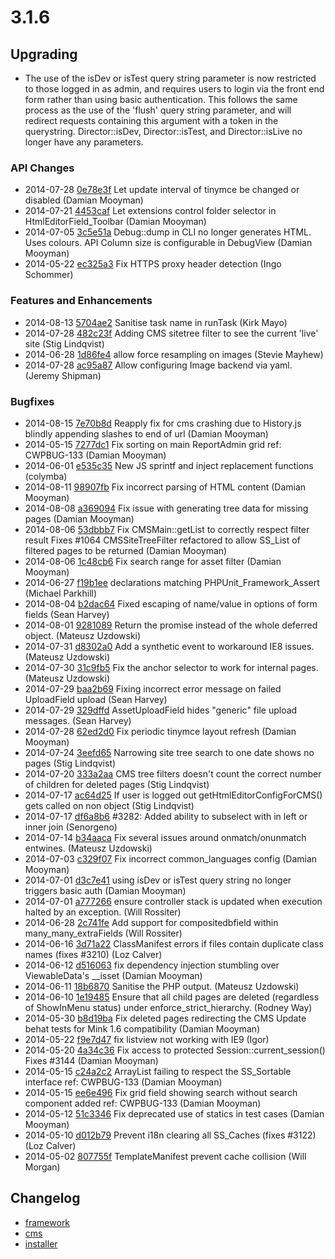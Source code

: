 # 3.1.6

## Upgrading

 * The use of the isDev or isTest query string parameter is now restricted to those logged in as admin,
   and requires users to login via the front end form rather than using basic authentication. This
   follows the same process as the use of the 'flush' query string parameter, and will redirect
   requests containing this argument with a token in the querystring.
   Director::isDev, Director::isTest, and Director::isLive no longer have any parameters.

### API Changes

 * 2014-07-28 [0e78e3f](https://github.com/silverstripe/sapphire/commit/0e78e3f) Let update interval of tinymce be changed or disabled (Damian Mooyman)
 * 2014-07-21 [4453caf](https://github.com/silverstripe/sapphire/commit/4453caf) Let extensions control folder selector in HtmlEditorField_Toolbar (Damian Mooyman)
 * 2014-07-05 [3c5e51a](https://github.com/silverstripe/sapphire/commit/3c5e51a) Debug::dump in CLI no longer generates HTML. Uses colours. API Column size is configurable in DebugView (Damian Mooyman)
 * 2014-05-22 [ec325a3](https://github.com/silverstripe/sapphire/commit/ec325a3) Fix HTTPS proxy header detection (Ingo Schommer)

### Features and Enhancements

 * 2014-08-13 [5704ae2](https://github.com/silverstripe/sapphire/commit/5704ae2) Sanitise task name in runTask (Kirk Mayo)
 * 2014-07-28 [482c23f](https://github.com/silverstripe/silverstripe-cms/commit/482c23f) Adding CMS sitetree filter to see the current 'live' site (Stig Lindqvist)
 * 2014-06-28 [1d86fe4](https://github.com/silverstripe/sapphire/commit/1d86fe4) allow force resampling on images (Stevie Mayhew)
 * 2014-07-28 [ac95a87](https://github.com/silverstripe/sapphire/commit/ac95a87) Allow configuring Image backend via yaml. (Jeremy Shipman)

### Bugfixes

 * 2014-08-15 [7e70b8d](https://github.com/silverstripe/sapphire/commit/7e70b8d) Reapply fix for cms crashing due to History.js blindly appending slashes to end of url (Damian Mooyman)
 * 2014-05-15 [7277dc1](https://github.com/silverstripe/silverstripe-cms/commit/7277dc1) Fix sorting on main ReportAdmin grid ref: CWPBUG-133 (Damian Mooyman)
 * 2014-06-01 [e535c35](https://github.com/silverstripe/sapphire/commit/e535c35) New JS sprintf and inject replacement functions (colymba)
 * 2014-08-11 [98907fb](https://github.com/silverstripe/sapphire/commit/98907fb) Fix incorrect parsing of HTML content (Damian Mooyman)
 * 2014-08-08 [a369094](https://github.com/silverstripe/sapphire/commit/a369094) Fix issue with generating tree data for missing pages (Damian Mooyman)
 * 2014-08-06 [53dbbb7](https://github.com/silverstripe/silverstripe-cms/commit/53dbbb7) Fix CMSMain::getList to correctly respect filter result Fixes #1064 CMSSiteTreeFilter refactored to allow SS_List of filtered pages to be returned (Damian Mooyman)
 * 2014-08-06 [1c48cb6](https://github.com/silverstripe/silverstripe-cms/commit/1c48cb6) Fix search range for asset filter (Damian Mooyman)
 * 2014-06-27 [f19b1ee](https://github.com/silverstripe/sapphire/commit/f19b1ee) declarations matching PHPUnit_Framework_Assert (Michael Parkhill)
 * 2014-08-04 [b2dac64](https://github.com/silverstripe/sapphire/commit/b2dac64) Fixed escaping of name/value in options of form fields (Sean Harvey)
 * 2014-08-01 [9281089](https://github.com/silverstripe/sapphire/commit/9281089) Return the promise instead of the whole deferred object. (Mateusz Uzdowski)
 * 2014-07-31 [d8302a0](https://github.com/silverstripe/sapphire/commit/d8302a0) Add a synthetic event to workaround IE8 issues. (Mateusz Uzdowski)
 * 2014-07-30 [31c9fb5](https://github.com/silverstripe/sapphire/commit/31c9fb5) Fix the anchor selector to work for internal pages. (Mateusz Uzdowski)
 * 2014-07-29 [baa2b69](https://github.com/silverstripe/sapphire/commit/baa2b69) Fixing incorrect error message on failed UploadField upload (Sean Harvey)
 * 2014-07-29 [329dffd](https://github.com/silverstripe/sapphire/commit/329dffd) AssetUploadField hides "generic" file upload messages. (Sean Harvey)
 * 2014-07-28 [62ed2d0](https://github.com/silverstripe/sapphire/commit/62ed2d0) Fix periodic tinymce layout refresh (Damian Mooyman)
 * 2014-07-24 [3eefd65](https://github.com/silverstripe/silverstripe-cms/commit/3eefd65) Narrowing site tree search to one date shows no pages (Stig Lindqvist)
 * 2014-07-20 [333a2aa](https://github.com/silverstripe/sapphire/commit/333a2aa) CMS tree filters doesn't count the correct number of children for deleted pages (Stig Lindqvist)
 * 2014-07-17 [ac64d25](https://github.com/silverstripe/sapphire/commit/ac64d25) If user is logged out getHtmlEditorConfigForCMS() gets called on non object (Stig Lindqvist)
 * 2014-07-17 [df6a8b6](https://github.com/silverstripe/sapphire/commit/df6a8b6) #3282: Added ability to subselect with in left or inner join (Senorgeno)
 * 2014-07-14 [b34aaca](https://github.com/silverstripe/sapphire/commit/b34aaca) Fix several issues around onmatch/onunmatch entwines. (Mateusz Uzdowski)
 * 2014-07-03 [c329f07](https://github.com/silverstripe/sapphire/commit/c329f07) Fix incorrect common_languages config (Damian Mooyman)
 * 2014-07-01 [d3c7e41](https://github.com/silverstripe/sapphire/commit/d3c7e41) using isDev or isTest query string no longer triggers basic auth (Damian Mooyman)
 * 2014-07-01 [a777266](https://github.com/silverstripe/silverstripe-cms/commit/a777266) ensure controller stack is updated when execution halted by an exception. (Will Rossiter)
 * 2014-06-28 [2c741fe](https://github.com/silverstripe/sapphire/commit/2c741fe) Add support for compositedbfield within many_many_extraFields (Will Rossiter)
 * 2014-06-16 [3d71a22](https://github.com/silverstripe/sapphire/commit/3d71a22) ClassManifest errors if files contain duplicate class names (fixes #3210) (Loz Calver)
 * 2014-06-12 [d516063](https://github.com/silverstripe/sapphire/commit/d516063) fix dependency injection stumbling over ViewableData's __isset (Damian Mooyman)
 * 2014-06-11 [18b6870](https://github.com/silverstripe/sapphire/commit/18b6870) Sanitise the PHP output. (Mateusz Uzdowski)
 * 2014-06-10 [1e19485](https://github.com/silverstripe/silverstripe-cms/commit/1e19485) Ensure that all child pages are deleted (regardless of ShowInMenu status) under enforce_strict_hierarchy. (Rodney Way)
 * 2014-05-30 [b8d19ba](https://github.com/silverstripe/silverstripe-cms/commit/b8d19ba) Fix deleted pages redirecting the CMS Update behat tests for Mink 1.6 compatibility (Damian Mooyman)
 * 2014-05-22 [f9e7d47](https://github.com/silverstripe/sapphire/commit/f9e7d47) fix listview not working with IE9 (Igor)
 * 2014-05-20 [4a34c36](https://github.com/silverstripe/sapphire/commit/4a34c36) Fix access to protected Session::current_session() Fixes #3144 (Damian Mooyman)
 * 2014-05-15 [c24a2c2](https://github.com/silverstripe/sapphire/commit/c24a2c2) ArrayList failing to respect the SS_Sortable interface ref: CWPBUG-133 (Damian Mooyman)
 * 2014-05-15 [ee6e496](https://github.com/silverstripe/sapphire/commit/ee6e496) Fix grid field showing search without search component added ref: CWPBUG-133 (Damian Mooyman)
 * 2014-05-12 [51c3346](https://github.com/silverstripe/sapphire/commit/51c3346) Fix deprecated use of statics in test cases (Damian Mooyman)
 * 2014-05-10 [d012b79](https://github.com/silverstripe/sapphire/commit/d012b79) Prevent i18n clearing all SS_Caches (fixes #3122) (Loz Calver)
 * 2014-05-02 [807755f](https://github.com/silverstripe/sapphire/commit/807755f) TemplateManifest prevent cache collision (Will Morgan)

## Changelog

 * [framework](https://github.com/silverstripe/silverstripe-framework/releases/tag/3.1.6)
 * [cms](https://github.com/silverstripe/silverstripe-cms/releases/tag/3.1.6)
 * [installer](https://github.com/silverstripe/silverstripe-installer/releases/tag/3.1.6)
